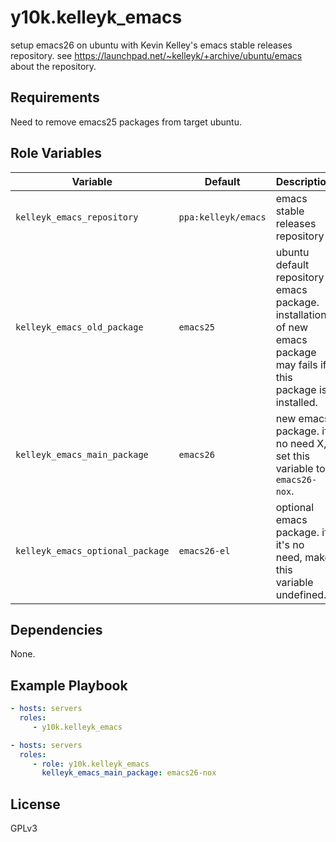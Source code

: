 y10k.kelleyk_emacs
=========

setup emacs26 on ubuntu with Kevin Kelley's emacs stable releases repository.
see <https://launchpad.net/~kelleyk/+archive/ubuntu/emacs> about the repository.

Requirements
------------

Need to remove emacs25 packages from target ubuntu.

Role Variables
--------------

| Variable                       | Default           | Description                                                                                                      |
|--------------------------------|-------------------|------------------------------------------------------------------------------------------------------------------|
|`kelleyk_emacs_repository`      |`ppa:kelleyk/emacs`|emacs stable releases repository                                                                                  |
|`kelleyk_emacs_old_package`     |`emacs25`          |ubuntu default repository emacs package. installation of new emacs package may fails if this package is installed.|
|`kelleyk_emacs_main_package`    |`emacs26`          |new emacs package. if no need X, set this variable to `emacs26-nox`.                                              |
|`kelleyk_emacs_optional_package`|`emacs26-el`       |optional emacs package. if it's no need, make this variable undefined.                                            |

Dependencies
------------

None.

Example Playbook
----------------

```yaml
- hosts: servers
  roles:
     - y10k.kelleyk_emacs
```

```yaml
- hosts: servers
  roles:
     - role: y10k.kelleyk_emacs
       kelleyk_emacs_main_package: emacs26-nox
```

License
-------

GPLv3
